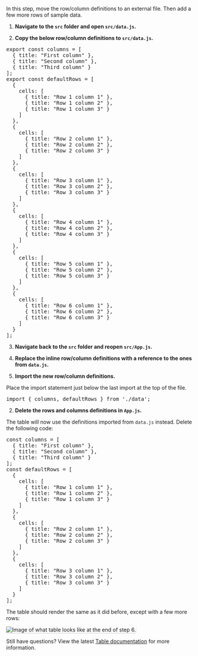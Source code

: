 In this step, move the row/column definitions to an external file. Then add a few more rows of sample data.

1) <strong>Navigate to the `src` folder and open `src/data.js`.</strong>

2) <strong>Copy the below row/column definitions to `src/data.js`.</strong>

<pre class="file" data-target="clipboard">
export const columns = [
  { title: "First column" },
  { title: "Second column" },
  { title: "Third column" }
];
export const defaultRows = [
  {
    cells: [
      { title: "Row 1 column 1" },
      { title: "Row 1 column 2" },
      { title: "Row 1 column 3" }
    ]
  },
  {
    cells: [
      { title: "Row 2 column 1" },
      { title: "Row 2 column 2" },
      { title: "Row 2 column 3" }
    ]
  },
  {
    cells: [
      { title: "Row 3 column 1" },
      { title: "Row 3 column 2" },
      { title: "Row 3 column 3" }
    ]
  },
  {
    cells: [
      { title: "Row 4 column 1" },
      { title: "Row 4 column 2" },
      { title: "Row 4 column 3" }
    ]
  },
  {
    cells: [
      { title: "Row 5 column 1" },
      { title: "Row 5 column 2" },
      { title: "Row 5 column 3" }
    ]
  },
  {
    cells: [
      { title: "Row 6 column 1" },
      { title: "Row 6 column 2" },
      { title: "Row 6 column 3" }
    ]
  }
];
</pre>

3) <strong>Navigate back to the `src` folder and reopen `src/App.js`.</strong>

4) <strong>Replace the inline row/column definitions with a reference to the ones from `data.js`.</strong>

1) <strong> Import the new row/column definitions.</strong>

Place the import statement just below the last import at the top of the file.

<pre class="file">
import { columns, defaultRows } from './data';
</pre>

2) <strong>Delete the rows and columns definitions in `App.js`.</strong>

The table will now use the definitions imported from `data.js` instead. Delete the following code:

<pre class="file">
const columns = [
  { title: "First column" },
  { title: "Second column" },
  { title: "Third column" }
];
const defaultRows = [
  {
    cells: [
      { title: "Row 1 column 1" },
      { title: "Row 1 column 2" },
      { title: "Row 1 column 3" }
    ]
  },
  {
    cells: [
      { title: "Row 2 column 1" },
      { title: "Row 2 column 2" },
      { title: "Row 2 column 3" }
    ]
  },
  {
    cells: [
      { title: "Row 3 column 1" },
      { title: "Row 3 column 2" },
      { title: "Row 3 column 3" }
    ]
  }
];
</pre>

The table should render the same as it did before, except with a few more rows:

<img src="table-intro/assets/step-6-complete.png" alt="Image of what table looks like at the end of step 6." style="box-shadow: rgba(3, 3, 3, 0.2) 0px 1.25px 2.5px 0px;" />

Still have questions? View the latest [Table documentation](https://www.patternfly.org/v4/components/table) for more information.
